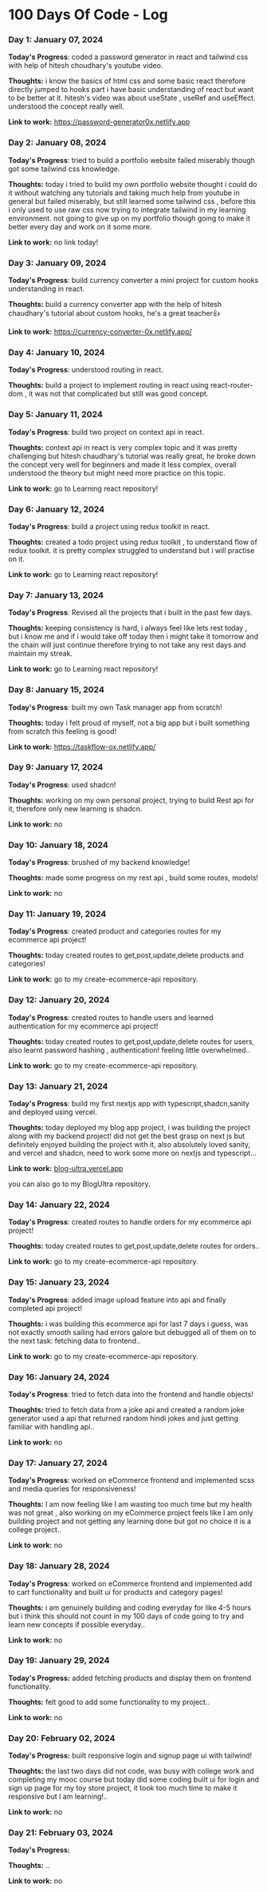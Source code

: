 # 100 Days Of Code - Log

### Day 1: January 07, 2024 


**Today's Progress**: coded a password generator in react and tailwind css with help of hitesh choudhary's youtube video.

**Thoughts:** i know the basics of html css and some basic react therefore directly jumped to hooks part i have basic understanding of react but want to be better at it. hitesh's video was about useState , useRef and useEffect. understood the concept really well.

**Link to work:** https://password-generator0x.netlify.app

### Day 2: January 08, 2024 


**Today's Progress**: tried to build a portfolio website failed miserably though got some tailwind css knowledge.

**Thoughts:**  today i tried to build my own portfolio website thought i could do it without watching any tutorials and taking much help from youtube in general but failed miserably, but still learned some tailwind css , before this i only used to use raw css now trying to integrate tailwind in my learning environment. not going to give up on my portfolio though going to make it better every day and work on it some more.  

**Link to work:** no link today!

### Day 3: January 09, 2024 


**Today's Progress**: build currency converter a mini project for custom hooks understanding in react.

**Thoughts:**  build a currency converter app with the help of hitesh chaudhary's tutorial about custom hooks, he's a great teacher👍 

**Link to work:** https://currency-converter-0x.netlify.app/

### Day 4: January 10, 2024 


**Today's Progress**: understood routing in react.

**Thoughts:**  build a project to implement routing in react using react-router-dom , it was not that complicated but still was good concept.  


### Day 5: January 11, 2024 


**Today's Progress**: build two project on context api in react.

**Thoughts:**  context api in react is very complex topic and it was pretty challenging but hitesh chaudhary's 
tutorial was really great, he broke down the concept very well for beginners and made it less complex, overall understood the theory but might need more practice on this topic.

**Link to work:** go to Learning react repository!

### Day 6: January 12, 2024 


**Today's Progress**: build a project using redux toolkit in react.

**Thoughts:** created a todo project using redux toolkit , to understand flow of redux toolkit. it is pretty complex struggled to understand but i will practise on it.

**Link to work:** go to Learning react repository!

### Day 7: January 13, 2024 


**Today's Progress**: Revised all the projects that i built in the past few days.

**Thoughts:** keeping consistency is hard, i always feel like lets rest today , but i know me and if i would take off today
 then i might take it tomorrow and the chain will just continue therefore trying to not take any rest days and maintain my streak.

**Link to work:** go to Learning react repository!

### Day 8: January 15, 2024 


**Today's Progress**: built my own Task manager app from scratch!

**Thoughts:** today i felt proud of myself, not a big app but i built something from scratch this feeling is good! 

**Link to work:** https://taskflow-ox.netlify.app/


### Day 9: January 17, 2024 


**Today's Progress**: used shadcn!

**Thoughts:**  working on my own personal project, trying to build Rest api for it, therefore only new learning is shadcn.

**Link to work:** no

### Day 10: January 18, 2024 


**Today's Progress**: brushed of my backend knowledge!

**Thoughts:**  made some progress on my rest api , build some routes, models!

**Link to work:** no

### Day 11: January 19, 2024 


**Today's Progress**: created product and categories routes for my ecommerce api project!

**Thoughts:**  today created routes to get,post,update,delete products and categories!

**Link to work:** go to my create-ecommerce-api repository.


### Day 12: January 20, 2024 

**Today's Progress**: created routes to handle users and learned authentication for my ecommerce api project!

**Thoughts:**  today created routes to get,post,update,delete routes for users, also learnt password hashing , authentication! feeling little overwhelmed..

**Link to work:** go to my create-ecommerce-api repository.


### Day 13: January 21, 2024 

**Today's Progress**: build my first nextjs app with typescript,shadcn,sanity and deployed using vercel.

**Thoughts:**  today deployed my blog app project, i was building the project along with my backend project! did not get the best grasp on next js but definitely enjoyed building the project with it, 
also absolutely loved sanity, and vercel and shadcn, need to work some more on nextjs and typescript...

**Link to work:** [blog-ultra.vercel.app](https://blog-ultra.vercel.app/)
 
you can also go to my BlogUltra repository.


### Day 14: January 22, 2024 

**Today's Progress**: created routes to handle orders for my ecommerce api project!

**Thoughts:**  today created routes to get,post,update,delete routes for orders..

**Link to work:** go to my create-ecommerce-api repository.

### Day 15: January 23, 2024 

**Today's Progress**: added image upload feature into api and finally completed api project!

**Thoughts:**  i was building this ecommerce api for last 7 days i guess, was not exactly smooth sailing had errors galore but debugged all of them on to the next task: fetching data to frontend..

**Link to work:** go to my create-ecommerce-api repository.

### Day 16: January 24, 2024 

**Today's Progress**: tried to fetch data into the frontend and handle objects!

**Thoughts:**  tried to fetch data from a joke api and created a random joke generator used a api that returned random hindi jokes and just getting familiar with handling api..

**Link to work:** no

### Day 17: January 27, 2024 

**Today's Progress**: worked on eCommerce frontend and implemented scss and media queries for responsiveness!

**Thoughts:**  I am now feeling like I am wasting too much time but my health was not great , also working on my eCommerce project feels like I am only building project and not getting any learning done but got no choice it is a college project..

**Link to work:** no

### Day 18: January 28, 2024 

**Today's Progress**: worked on eCommerce frontend and implemented add to cart functionality and built ui for products and category pages!

**Thoughts:** i am genuinely building and coding everyday for like 4-5 hours but i think this should not count in my 100 days of code going to try and learn new concepts if possible everyday..

**Link to work:** no

### Day 19: January 29, 2024

**Today's Progress:** added fetching products and display them on frontend functionality.

**Thoughts:** felt good to add some functionality to my project..

**Link to work:** no

### Day 20: February 02, 2024

**Today's Progress:** built responsive login and signup page ui with tailwind!

**Thoughts:** the last two days did not code, was busy with college work and completing my mooc course but today did some coding built ui for login and sign up page for my toy store project, it took too much time to make it responsive but I am learning!..

**Link to work:** no

### Day 21: February 03, 2024

**Today's Progress:**

**Thoughts:** ..

**Link to work:** no



